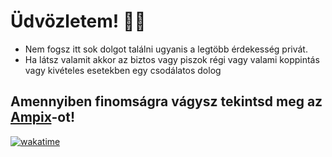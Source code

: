 # Üdvözletem! 🙋‍♂️

- Nem fogsz itt sok dolgot találni ugyanis a legtöbb érdekesség privát.
- Ha látsz valamit akkor az biztos vagy piszok régi vagy valami koppintás vagy kivételes esetekben egy csodálatos dolog

## Amennyiben finomságra vágysz tekintsd meg az [Ampix](https://github.com/Ampix)-ot!

[![wakatime](https://wakatime.com/badge/user/018b34a5-494d-4b90-92a7-a8796d1abba0.svg)](https://wakatime.com/@018b34a5-494d-4b90-92a7-a8796d1abba0)
